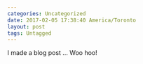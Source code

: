 ```yaml
---
categories: Uncategorized
date: 2017-02-05 17:38:40 America/Toronto
layout: post
tags: Untagged
---
```


I made a blog post &hellip; Woo hoo!
